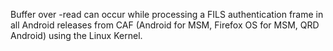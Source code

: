 Buffer over -read can occur while processing a FILS authentication frame in all Android releases from CAF (Android for MSM, Firefox OS for MSM, QRD Android) using the Linux Kernel.